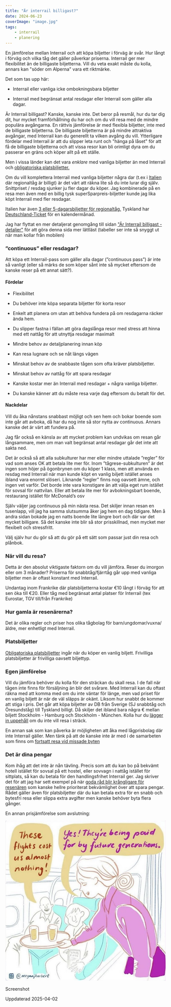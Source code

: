 ```yaml
---
title: "Är interrail billigast?"
date: 2024-06-23
coverImage: "image.jpg"
tags: 
    - interrail
    - planering
---
```


En jämförelse mellan Interrail och att köpa biljetter i förväg är svår. Hur långt i förväg och vilka tåg det gäller påverkar priserna. Interrail ger mer flexibilitet än de billigaste biljetterna. Vill du veta exakt måste du kolla, annars kan "söder om Alperna" vara ett riktmärke.

Det som tas upp här:

- Interrail eller vanliga icke ombokningsbara biljetter

- Interrail med begränsat antal resdagar eller Interrail som gäller alla dagar.

Är Interrail billigast? Kanske, kanske inte. Det beror på resmål, hur du tar dig dit, hur mycket framförhållning du har och om du vill resa med de mindre populära avgångarna. En rättvis jämförelse är med flexibla biljetter, inte med de billigaste biljetterna. De billigaste biljetterna är på mindre attraktiva avgångar, med Interrail kan du generellt ta vilken avgång du vill. Ytterligare fördelar med Interrail är att du slipper leta runt och "hänga på låset" för att få de billigaste biljetterna och att vissa resor kan bli orimligt dyra om du passerar en gräns och köper allt på ett ställe.

Men i vissa länder kan det vara _enklare_ med vanliga biljetter än med Interrail och [obligatoriska platsbiljetter.](https://www.trainfo.eu/platsbiljettskrav-eller-inte/)

Om du vill komplettera Interrail med vanliga biljetter några dar (t.ex i [Italien](https://www.trainfo.eu/italien/) där regionaltåg är billigt) är det värt att räkna lite så du inte lurar dig själv. Snittpriset / resdag sjunker ju fler dagar du köper. Jag kombinerade på en resa men även med en billig tysk superSparpreis-biljetter kunde jag lika köpt Interrail med fler resdagar.

Italien har även [3 eller 5-dagarsbiljetter för regionaltåg.](https://www.trainfo.eu/2024/06/01/italia-in-tour-3-eller-5-dagarsbiljett/) Tyskland har [Deutschland-Ticket](https://www.trainfo.eu/deutschland-ticket/) för en kalendermånad.

Jag har flyttat en mer detaljerat genomgång till sidan ["Är Interrail billigast - detaljer"](https://www.trainfo.eu/ar-interrail-billigast-detaljer/) för att göra denna sida mer lättläst (tabeller ser inte så snyggt ut när man kollar från mobilen)

### ”continuous” eller resdagar?

Att köpa ett Interrail-pass som gäller alla dagar (”continuous pass”) är inte så vanligt (eller så märks de som köper sånt inte så mycket eftersom de kanske reser på ett annat sätt?).

#### Fördelar

- Flexibilitet

- Du behöver inte köpa separata biljetter för korta resor

- Enkelt att planera om utan att behöva fundera på om resdagarna räcker ända hem.

- Du slipper fastna i fällan att göra dagslånga resor med stress att hinna med ett nattåg för att utnyttja resdagar maximalt

- Mindre behov av detaljplanering innan köp

- Kan resa lugnare och se nåt längs vägen

- Minskat behov av de snabbaste tågen som ofta kräver platsbiljetter.

- Minskat behov av nattåg för att spara resdagar

- Kanske kostar mer än Interrail med resdagar + några vanliga biljetter.

- Du kanske känner att du måste resa varje dag eftersom du betalt för det.

#### Nackdelar

Vill du åka nånstans snabbast möjligt och sen hem och bokar boende som inte går att avboka, då har du nog inte så stor nytta av continuous. Annars kanske det är värt att fundera på.

Jag får också en känsla av att mycket problem kan undvikas om resan går långsammare, men om man valt begränsat antal resdagar går det inte att sakta ned.

Det är också så att alla subkulturer har mer eller mindre uttalade ”regler” för vad som anses OK att betala lite mer för. Inom ”tågrese-subkulturen” är det ingen som höjer på ögonbrynen om du köper 1 klass, men att använda en resdag med Interrail när man kunde köpt en vanlig biljett istället anses ibland vara enormt slöseri. Liknande ”regler” finns nog oavsett ämne, och ingen vet varför. Det borde inte vara konstigare än att välja eget rum istället för sovsal för nattvilan. Eller att betala lite mer för avbokningsbart boende, restaurang istället för McDonald’s osv

Själv väljer jag continuous på min nästa resa. Det skiljer innan resan en tusenlapp, vill jag ha samma slutsumma åker jag hem en dag tidigare. Men å andra sidan bokade jag en natts boende lite längre bort och där var det mycket billigare. Så det kanske inte blir så stor prisskillnad, men mycket mer flexibelt och stressfritt.

Välj själv hur du gör så att du gör på ett sätt som passar just din resa och plånbok.

### När vill du resa?

Detta är den absolut viktigaste faktorn om du vill jämföra. Reser du imorgon eller om 3 månader? Priserna för snabbtåg/fjärrtåg går upp med vanliga biljetter men är oftast konstant med Interrail.

Undantag inom Frankrike där platsbiljetterna kostar €10 långt i förväg för att sen öka till €20. Eller tåg med begränsat antal platser för Interrail (tex Eurostar, TGV till/från Frankrike)

### Hur gamla är resenärerna?

Det är olika regler och priser hos olika tågbolag för barn/ungdomar/vuxna/äldre, mer enhetligt med Interrail.

### Platsbiljetter

[Obligatoriska platsbiljetter](https://www.trainfo.eu/platsbiljettskrav-eller-inte/) ingår när du köper en vanlig biljett. Frivilliga platsbiljetter är frivilliga oavsett biljettyp.

### Egen jämförelse

Vill du jämföra behöver du kolla för den sträckan du skall resa. I de fall när tågen inte finns för försäljning än blir det svårare. Med Interrail kan du oftast räkna med att komma med om du inte väntar för länge, men vad priset för en vanlig biljett är när de väl släpps är okänt. Liksom hur snabbt de kommer att stiga i pris. Det går att köpa biljetter av DB från Sverige (SJ snabbtåg och Öresundståg) till Tyskland billigt. Då skiljer det ibland bara några € mellan biljett Stockholm - Hamburg och Stockholm - München. Kolla hur du [lägger in uppehåll](https://www.trainfo.eu/platsbokning-med-db/) om du inte vill resa i sträck.

En annan sak som kan påverka är möjligheten att åka med lågprisbolag där inte Interrail gäller. Men tänk på att de kanske inte är med i de samarbeten som finns om [fortsatt resa vid missade byten](https://www.trainfo.eu/forseningar/)

### Det är dina pengar

Kom ihåg att det inte är nån tävling. Precis som att du kan bo på bekvämt hotell istället för sovsal på ett hostel, eller sovvagn i nattåg istället för sittplats, så kan du betala för den handlingsfrihet Interrail ger. Jag skriver det för att jag har sett exempel på när [goda råd blir krångligare för resenären](https://www.trainfo.eu/2024/08/13/kranglar-vi-till-det/) som kanske hellre prioriterat bekvämlighet över att spara pengar. Rådet gäller även för platsbiljetter där du kan betala extra för en snabb och bytesfri resa eller slippa extra avgifter men kanske behöver byta flera gånger.

En annan prisjämförelse som avslutning:

![](images/ar-interrail-billigast_1.jpeg?w=948)

<figcaption>

Screenshot

</figcaption>

Uppdaterad 2025-04-02
